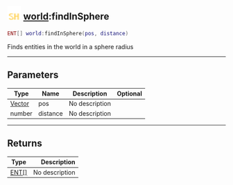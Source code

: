 ## <img src="../../.gitbook/assets/shared.png" width="32" height="32" /> [world](../world/README.md):findInSphere

```lua
ENT[] world:findInSphere(pos, distance)
```

Finds entities in the world in a sphere radius<br>

-----------------
## Parameters

| Type   | Name | Description | Optional |
| ------ | ---- | ----------- | -------: |
| [Vector](../vector/README.md) | pos | No description |  |
| number | distance | No description |  |

-----------------
## Returns

| Type   | Description |
| ------ | ----------: |
| [ENT[]](../ent[]/README.md) | No description |
